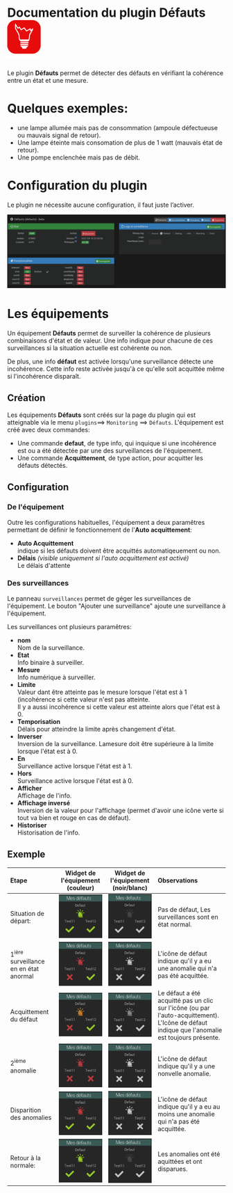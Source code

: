 #  Documentation du plugin Défauts ![icon](../images/defauts_icon.png)

Le plugin **Défauts** permet de détecter des défauts en vérifiant la cohérence entre un état et une mesure.
# Quelques exemples:
- une lampe allumée mais pas de consommation (ampoule défectueuse ou mauvais signal de retour).
- Une lampe éteinte mais consomation de plus de 1 watt (mauvais état de retour).
- Une pompe enclenchée mais pas de débit.

# Configuration du plugin
Le plugin ne nécessite aucune configuration, il faut juste l’activer.

![Page de configuration du plugin](../images/config_plugin.png)

# Les équipements
Un équipement **Défauts** permet de surveiller la cohérence de plusieurs combinaisons d'état et de valeur. Une info
indique pour chacune de ces surveillances si la situation actuelle est cohérente ou non.

De plus, une info **défaut** est activée lorsqu'une surveillance détecte une incohérence. Cette info reste activée
jusqu'à ce qu'elle soit acquittée même si l'incohérence disparaît.

## Création
Les équipements **Défauts** sont créés sur la page du plugin qui est atteignable via le menu `plugins`==> `Monitoring` ==> `Défauts`.
L'équipement est créé avec deux commandes:
+ Une commande **defaut**, de type info, qui inquique si une incohérence est ou a été détectée par une des surveillances de l'équipement.
+ Une commande **Acquittement**, de type action, pour acquitter les défauts détectés.

## Configuration
### De l'équipement
Outre les configurations habituelles, l'équipement a deux paramêtres permettant de définir le fonctionnement de l'**Auto acquittement**:
* **Auto Acquittement**   
   indique si les défauts doivent être acquittés automatiqeuement ou non.
* **Délais** *(visible uniquement si l'auto acquittement est activé)*  
   Le délais d'attente
   
### Des surveillances
Le panneau `surveillances` permet de géger les surveillances de l'équipement. Le bouton "Ajouter une surveillance" ajoute une surveillance à l'équipement.

Les surveillances ont plusieurs paramêtres:
* **nom**  
  Nom de la surveillance.
* **Etat**  
  Info binaire à surveiller.
* **Mesure**   
  Info numérique à surveiller.
* **Limite**  
  Valeur dant être atteinte pas le mesure lorsque l'état est à 1 (incohérence si cette valeur n'est pas atteinte.  
  Il y a aussi incohérence si cette valeur est atteinte alors que l'état est à 0.
* **Temporisation**  
  Délais pour atteindre la limite après changement d'état.
* **Inverser**  
  Inversion de la surveillance. Lamesure doit être supérieure à la limite lorsque l'état est à 0.
* **En**  
  Surveillance active lorsque l'état est à 1.
* **Hors**  
  Surveillance active lorsque l'état est à 0.
* **Afficher**  
  Affichage de l'info.
* **Affichage inversé**  
  Inversion de la valeur pour l'affichage (permet d'avoir une icône verte si tout va bien et rouge en cas de défaut).
* **Historiser**  
  Historisation de l'info.

## Exemple

| Etape | Widget de l'équipement (couleur) | Widget de l'équipement (noir/blanc) | Observations |
| :---- | :----:  | :----: | :---- |
| Situation de départ: | ![](../images/defauts_initial.png "Etat initial") | ![](../images/defauts_initial_bw.png "Etat initial") | Pas de défaut, Les surveillances sont en état normal. |
| 1<sup>ière</sup> surveillance en en état anormal | ![](../images/defauts_premier_defaut.png) | ![](../images/defauts_premier_defaut_bw.png) | L'icône de défaut indique qu'il y a eu une anomalie qui n'a pas été acquittée. |
| Acquittement du défaut | ![](../images/defauts_acquitte.png) | ![](../images/defauts_acquitte_bw.png) | Le défaut a été acquitté pas un clic sur l'icône (ou par l'auto-acquittement). L'Icône de défaut indique que l'anomalie est toujours présente. |
| 2<sup>ième</sup> anomalie |![](../images/defauts_deuxieme_defaut.png) | ![](../images/defauts_deuxieme_defaut_bw.png) | L'icône de défaut indique qu'il y a une nonvelle anomalie. |
| Disparition des anomalies |![](../images/defauts_plus_de_defaut_pas_acquitte.png) | ![](../images/defauts_plus_de_defaut_pas_acquitte_bw.png) | L'icône de défaut indique qu'il y a eu au moins une anomalie qui n'a pas été acquittée. |
| Retour à la normale: | ![](../images/defauts_initial.png "Etat initial") | ![](../images/defauts_initial_bw.png "Etat initial") | Les anomalies ont été aquittées et ont disparues. |
